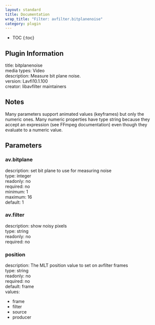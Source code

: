 ```yaml
---
layout: standard
title: Documentation
wrap_title: "Filter: avfilter.bitplanenoise"
category: plugin
---
```

* TOC
{:toc}

## Plugin Information

title: bitplanenoise  
media types:
Video  
description: Measure bit plane noise.  
version: Lavfi10.1.100  
creator: libavfilter maintainers  

## Notes

Many parameters support animated values (keyframes) but only the numeric ones. Many numeric properties have type string because they accept an expression (see FFmpeg documentation) even though they evaluate to a numeric value.

## Parameters

### av.bitplane

  
description:
set bit plane to use for measuring noise  
type: integer  
readonly: no  
required: no  
minimum: 1  
maximum: 16  
default: 1  

### av.filter

  
description:
show noisy pixels  
type: string  
readonly: no  
required: no  

### position

  
description:
The MLT position value to set on avfilter frames  
type: string  
readonly: no  
required: no  
default: frame  
values:  

* frame
* filter
* source
* producer

